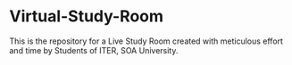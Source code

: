 # Virtual-Study-Room
This is the repository for a Live Study Room created with meticulous effort and time by Students of ITER, SOA University.

